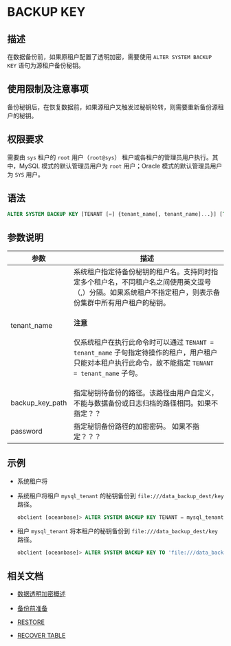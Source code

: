 # BACKUP KEY

## 描述

在数据备份前，如果原租户配置了透明加密，需要使用 `ALTER SYSTEM BACKUP KEY` 语句为源租户备份秘钥。

## 使用限制及注意事项

备份秘钥后，在恢复数据前，如果源租户又触发过秘钥轮转，则需要重新备份源租户的秘钥。

## 权限要求

需要由 `sys` 租户的 `root` 用户（`root@sys`） 租户或各租户的管理员用户执行。其中，MySQL 模式的默认管理员用户为 `root` 用户；Oracle 模式的默认管理员用户为 `SYS` 用户。

## 语法

```sql
ALTER SYSTEM BACKUP KEY [TENANT [=] {tenant_name[, tenant_name]...}] [TO 'backup_key_path'] [ENCRYPTED BY 'password'];
```

## 参数说明

| 参数                   | 描述                                                                                                                                      |
|-----------------------|--------------------------------------------------------------------------------------------------------------------------------------------|
| tenant_name           | 系统租户指定待备份秘钥的租户名。支持同时指定多个租户名，不同租户名之间使用英文逗号（,）分隔。如果系统租户不指定租户，则表示备份集群中所有用户租户的秘钥。<main id="notice" type='notice'> <h4>注意</h4><p>仅系统租户在执行此命令时可以通过 <code>TENANT = tenant_name</code> 子句指定待操作的租户，用户租户只能对本租户执行此命令，故不能指定 <code>TENANT = tenant_name</code> 子句。</p></main>                        |
| backup_key_path       | 指定秘钥待备份的路径。该路径由用户自定义，不能与数据备份或日志归档的路径相同。如果不指定？？                                                     |
| password              | 指定秘钥备份路径的加密密码。 如果不指定？？？                                                                                                  |

## 示例

* 系统租户将

* 系统租户将租户 `mysql_tenant` 的秘钥备份到 `file:///data_backup_dest/key` 路径。

  ```sql
  obclient [oceanbase]> ALTER SYSTEM BACKUP KEY TENANT = mysql_tenant TO 'file:///data_backup_dest/key' ENCRYPTED BY '******';
  ```

* 租户 `mysql_tenant` 将本租户的秘钥备份到 `file:///data_backup_dest/key` 路径。

  ```sql
  obclient [oceanbase]> ALTER SYSTEM BACKUP KEY TO 'file:///data_backup_dest/key' ENCRYPTED BY '******';
  ```

## 相关文档

* [数据透明加密概述](../../../../../600.manage/500.security-and-permissions/500.data-storage-encryption/100.datastore-encryption-overview.md)

* [备份前准备](../../../../../600.manage/600.backup-and-recovery/400.data-backup/100.preparation-before-data-backup.md)

* [RESTORE](3300.restore.md)

* [RECOVER TABLE](3400.recover-table.md)

